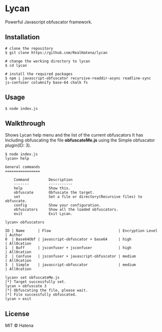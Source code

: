 # Lycan
Powerful Javascript obfuscator framework.

## Installation
```console
# clone the repository
$ git clone https://github.com/RealHatena/lycan

# change the working directory to lycan
$ cd lycan

# install the required packages
$ npm i javascript-obfuscator recursive-readdir-async readline-sync js-confuser columnify base-64 chalk fs
```

## Usage
```console
$ node index.js
```

## Walkthrough
Shows Lycan help menu and the list of the current obfuscators It has Including obfuscating the file **obfuscateMe.js** using the Simple obfuscator plugin(ID: 3).
```console
$ node index.js
lycan> help

General commands
================

    Command         Description
    -------         -----------
    help            Show this.
    obfuscate       Obfuscate the target.
    set             Set a file or directory(Recursive files) to obfuscate.
    config          Show your configuration.
    obfuscators     Show all the loaded obfuscators.
    exit            Exit Lycan.

lycan> obfuscators

ID | Name      | Flow                               | Encryption Level | Author
0  | Base64Obf | javascript-obfuscator + base64     | high             | All0cation
1  | Buff      | jsconfuser + jsconfuser            | high             | All0cation
2  | Confuse   | jsconfuser + javascript-obfuscator | medium           | All0cation
3  | Simple    | javascript-obfuscator              | medium           | All0cation

lycan> set obfuscateMe.js
[*] Target successfully set.
lycan > obfuscate 3
[*] Obfuscating the file, please wait.
[*] File successfully obfuscated.
lycan > exit
```

## License
MIT © Hatena